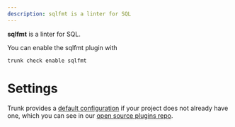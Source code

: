 ```yaml
---
description: sqlfmt is a linter for SQL
---
```


**sqlfmt** is a linter for SQL.

You can enable the sqlfmt plugin with

```shell
trunk check enable sqlfmt
```

# Settings


Trunk provides a [default configuration](https://github.com/trunk-io/plugins/tree/main/linters/sqlfmt) if your project does not already have one,
which you can see in our [open source plugins repo](https://github.com/trunk-io/plugins/tree/main).
